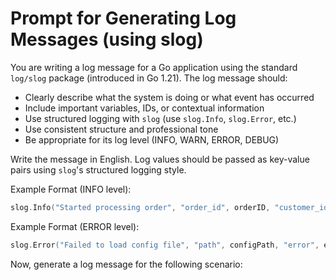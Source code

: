 # Prompt for Generating Log Messages (using slog)

You are writing a log message for a Go application using the standard `log/slog` package (introduced in Go 1.21). The log message should:
- Clearly describe what the system is doing or what event has occurred
- Include important variables, IDs, or contextual information
- Use structured logging with `slog` (use `slog.Info`, `slog.Error`, etc.)
- Use consistent structure and professional tone
- Be appropriate for its log level (INFO, WARN, ERROR, DEBUG)

Write the message in English. Log values should be passed as key-value pairs using `slog`'s structured logging style.

Example Format (INFO level):
~~~go
slog.Info("Started processing order", "order_id", orderID, "customer_id", customerID)
~~~

Example Format (ERROR level):
~~~go
slog.Error("Failed to load config file", "path", configPath, "error", err)
~~~

Now, generate a log message for the following scenario:
<INSERT DESCRIPTION OF EVENT OR CODE SNIPPET HERE>
